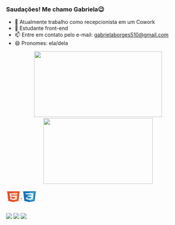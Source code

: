 ### Saudações! Me chamo Gabriela😉
- 🔭 Atualmente trabalho como recepcionista em um Cowork
- 🌱 Estudante front-end
- 📫  Entre em contato pelo e-mail: gabrielaborges510@gmail.com
- 😄 Pronomes: ela/dela

<div align="center">
  <a href="https://github.com/GabiBorges21">
  <img height="180em" width="350px" src="https://github-readme-stats.vercel.app/api?username=GabiBorges21&show_icons=true&theme=cobalt&include_all_commits=false&count_private=true"/>
  <img height="180em" width="300px" src="https://github-readme-stats.vercel.app/api/top-langs/?username=GabiBorges21&layout=compact&langs_count=7&theme=cobalt"/>
</div>

<div style="display: inline_block"><br>
  <img align="center" alt="Gabi-HTML" height="30" width="40" src="https://raw.githubusercontent.com/devicons/devicon/master/icons/html5/html5-original.svg">
  <img align="center" alt="Gabi-CSS" height="30" width="40" src="https://raw.githubusercontent.com/devicons/devicon/master/icons/css3/css3-original.svg">
  </div>

  ##
  
  <div>
    <a href="https://www.instagram.com/poxa_bruxinha/" target="_blank"><img src="https://img.shields.io/badge/-Instagram-%23E4405F?style=for-the-badge&logo=instagram&logoColor=white" target="_blank"></a>
  <a href="https://www.linkedin.com/in/gabriela-borges-0752581b0/" target="_blank"><img src="https://img.shields.io/badge/-LinkedIn-%230077B5?style=for-the-badge&logo=linkedin&logoColor=white" target="_blank"></a> 
  <a href = "mailto:https://mail.google.com/mail/u/0/?tab=wm#inbox"><img src="https://img.shields.io/badge/-Gmail-%23333?style=for-the-badge&logo=gmail&logoColor=white" target="_blank"></a>

  </div>
